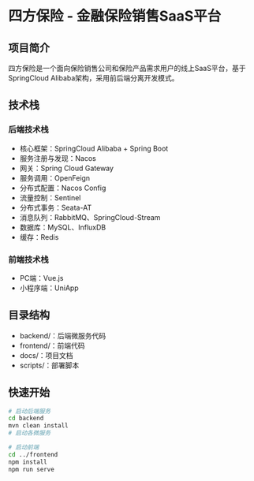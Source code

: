 # 四方保险 - 金融保险销售SaaS平台

## 项目简介
四方保险是一个面向保险销售公司和保险产品需求用户的线上SaaS平台，基于SpringCloud Alibaba架构，采用前后端分离开发模式。

## 技术栈

### 后端技术栈
- 核心框架：SpringCloud Alibaba + Spring Boot
- 服务注册与发现：Nacos
- 网关：Spring Cloud Gateway
- 服务调用：OpenFeign
- 分布式配置：Nacos Config
- 流量控制：Sentinel
- 分布式事务：Seata-AT
- 消息队列：RabbitMQ、SpringCloud-Stream
- 数据库：MySQL、InfluxDB
- 缓存：Redis

### 前端技术栈
- PC端：Vue.js
- 小程序端：UniApp

## 目录结构
- backend/：后端微服务代码
- frontend/：前端代码
- docs/：项目文档
- scripts/：部署脚本

## 快速开始
```bash
# 启动后端服务
cd backend
mvn clean install
# 启动各微服务

# 启动前端
cd ../frontend
npm install
npm run serve
```